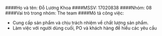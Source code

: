 ####Họ và tên: Đỗ Lương Khoa
####MSSV: 17020838
####Nhóm: 08
####Vai trò trong nhóm: The team
####Mô tả công việc:
* Cung cấp sản phẩm và chịu trách nhiệm về chất lượng sản phẩm.
* Làm việc với người dùng cuối, PO và khách hàng để hiểu các yêu cầu
